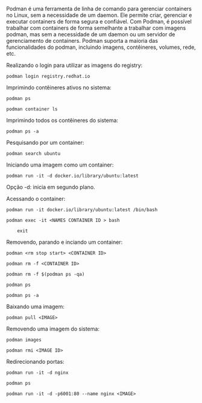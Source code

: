Podman é uma ferramenta de linha de comando para gerenciar containers no Linux, sem a necessidade de um daemon. Ele permite criar, gerenciar e executar containers de forma segura e confiável. Com Podman, é possível trabalhar com containers de forma semelhante a trabalhar com imagens podman, mas sem a necessidade de um daemon ou um servidor de gerenciamento de containers. Podman suporta a maioria das funcionalidades do podman, incluindo imagens, contêineres, volumes, rede, etc.

Realizando o login para utilizar as imagens do registry:

    podman login registry.redhat.io

Imprimindo contêineres ativos no sistema:

	podman ps

    podman container ls

Imprimindo todos os contêineres do sistema:

    podman ps -a

Pesquisando por um container:

    podman search ubuntu

Iniciando uma imagem como um container:

	podman run -it -d docker.io/library/ubuntu:latest

Opção -d: inicia em segundo plano.

Acessando o container:

    podman run -it docker.io/library/ubuntu:latest /bin/bash

    podman exec -it <NAMES CONTAINER ID > bash  

        exit

Removendo, parando e inciando um container:

    podman <rm stop start> <CONTAINER ID>

    podman rm -f <CONTAINER ID>

    podman rm -f $(podman ps -qa)

    podman ps

    podman ps -a

Baixando uma imagem:

    podman pull <IMAGE>

Removendo uma imagem do sistema:

	podman images

	podman rmi <IMAGE ID>

Redirecionando portas:

    podman run -it -d nginx

    podman ps

    podman run -it -d -p6001:80 --name nginx <IMAGE>